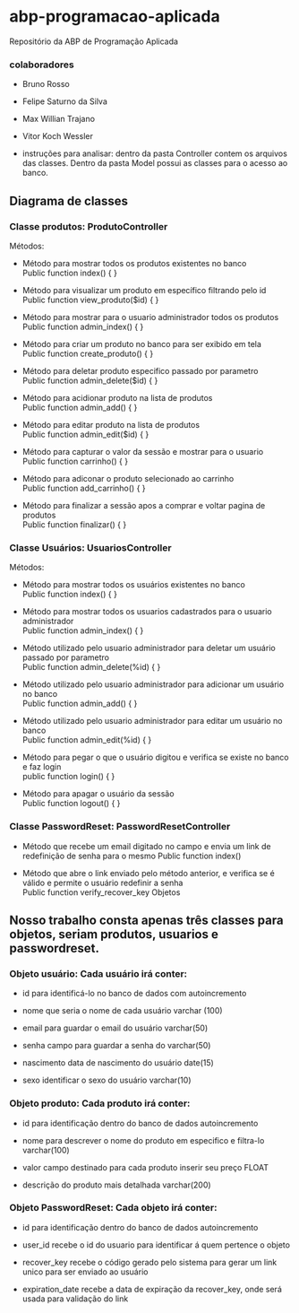 # abp-programacao-aplicada
Repositório da ABP de Programação Aplicada

### colaboradores
- Bruno Rosso
- Felipe Saturno da Silva
- Max Willian Trajano
- Vitor Koch Wessler

- instruções para analisar: dentro da pasta Controller contem os arquivos das classes. Dentro da pasta Model possui as classes para o acesso ao banco.


## Diagrama de classes

### Classe produtos: ProdutoController 
Métodos:

- Método para mostrar todos os produtos existentes no banco  
Public function index() {
}

- Método para visualizar um produto em específico filtrando pelo id  
Public function view_produto($id) {
}

- Método para mostrar para o usuario administrador todos os produtos  
Public function admin_index() {
}

- Método para criar um produto no banco para ser exibido em tela  
Public function create_produto() {
}

- Método para deletar produto especifico passado por parametro  
Public function admin_delete($id) {
}

- Método para acidionar produto na lista de produtos  
Public function admin_add() {
}

- Método para editar produto na lista de produtos  
Public function admin_edit($id) {
}

- Método para capturar o valor da sessão e mostrar para o usuario  
Public function carrinho() {
}

- Método para adiconar o produto selecionado ao carrinho  
Public function add_carrinho() {
}

- Método para finalizar a sessão apos a comprar e voltar pagina de produtos  
Public function finalizar() {
}

### Classe Usuários: UsuariosController
Métodos:

- Método para mostrar todos os usuários existentes no banco  
Public function index() {
}

- Método para mostrar todos os usuarios cadastrados para o usuario administrador  
Public function admin_index() { 
}

- Método utilizado pelo usuario administrador para deletar um usuário passado por parametro   
Public function admin_delete(%id) {
}

- Método  utilizado pelo usuario administrador para adicionar um usuário no banco  
Public function admin_add() {
}

- Método  utilizado pelo usuario administrador para editar um usuário no banco  
Public function admin_edit(%id) {
}

- Método para pegar o que o usuário digitou e verifica se existe no banco e faz login  
public function login() {
}

- Método para apagar o usuário da sessão  
Public function logout() {
}


### Classe PasswordReset: PasswordResetController

- Método que recebe um email digitado no campo e envia um link de redefinição de senha para o mesmo
Public function index()

- Método que abre o link enviado pelo método anterior, e verifica se é válido e permite o usuário redefinir a senha  
Public function verify_recover_key
Objetos  


## Nosso trabalho consta apenas três classes para objetos, seriam produtos, usuarios e passwordreset.  

### Objeto usuário: Cada usuário irá conter:

- id para identificá-lo no banco de dados com autoincremento  

- nome que seria o nome de cada usuário varchar (100)  

- email para guardar o email do usuário varchar(50)  

- senha campo para guardar a senha do varchar(50)  

- nascimento data de nascimento do usuário date(15)  

- sexo identificar o sexo do usuário varchar(10)  

### Objeto produto: Cada produto irá conter:

- id para identificação dentro do banco de dados autoincremento  

- nome para descrever o nome do produto em especifico e filtra-lo varchar(100)  

- valor campo destinado para cada produto inserir seu preço FLOAT  

- descrição do produto mais detalhada varchar(200)  

### Objeto PasswordReset: Cada objeto irá conter:

- id para identificação dentro do banco de dados autoincremento  

- user_id recebe o id do usuario para identificar á quem pertence o objeto  

- recover_key recebe o código gerado pelo sistema para gerar um link unico para ser enviado ao usuário  

- expiration_date recebe a data de expiração da recover_key, onde será usada para validação do link  


